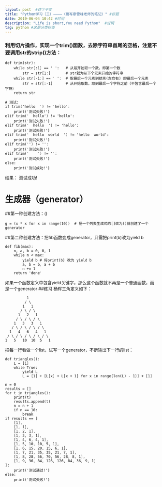 ```yaml
---
layout: post  #这个不变
title: "Python学习（三）————（摘写廖雪峰老师的笔记）" #标题
date: 2019-06-04 10:42 #时间
description: "Life is short,You need Python"  #说明
tag: python #这是分类标签
---
```


### 利用切片操作，实现一个trim()函数，去除字符串首尾的空格，注意不要调用str的strip()方法：
```
def trim(str):
    while str[:1] == ' ':   # 从最开始取一个数，即第一个数
        str = str[1:]       # str就为从下个元素开始的字符串
    while str[-1:] == ' ':  # 取最后一个元素到结束(左向右) 即最后一个元素
        str = str[:-1]      # 从开始取数，取到最后一个字符之前（不包含最后一个字符）
    return str

# 测试:
if trim('hello  ') != 'hello':
    print('测试失败!')
elif trim('  hello') != 'hello':
    print('测试失败!')
elif trim('  hello  ') != 'hello':
    print('测试失败!')
elif trim('  hello  world  ') != 'hello  world':
    print('测试失败!')
elif trim('') != '':
    print('测试失败!')
elif trim('    ') != '':
    print('测试失败!')
else:
    print('测试成功!')
```
结果：
测试成功!

# 生成器（generator）
##第一种创建方法：()
```
g = (x * x for x in range(10))  # 把一个列表生成式的[]改为()就创建了一个generator
```

##第二种创建方法：把fib函数变成generator，只需把print(b)改为yield b
```
def fib(max):
    n, a, b = 0, 0, 1
    while n < max:
        yield b # 将print(b) 改为 yield b
        a, b = b, a + b
        n += 1
    return 'done'
```
如果一个函数定义中包含yield关键字，那么这个函数就不再是一个普通函数，而是一个generator
##练习
杨辉三角定义如下：
```
          1
         / \
        1   1
       / \ / \
      1   2   1
     / \ / \ / \
    1   3   3   1
   / \ / \ / \ / \
  1   4   6   4   1
 / \ / \ / \ / \ / \
1   5   10  10  5   1
```
把每一行看做一个list，试写一个generator，不断输出下一行的list：

```
def triangles():
    L = [1]
    while True:
        yield L
        L = [1] + [L[x] + L[x + 1] for x in range(len(L) - 1)] + [1]

n = 0
results = []
for t in triangles():
    print(t)
    results.append(t)
    n = n + 1
    if n == 10:
        break
if results == [
    [1],
    [1, 1],
    [1, 2, 1],
    [1, 3, 3, 1],
    [1, 4, 6, 4, 1],
    [1, 5, 10, 10, 5, 1],
    [1, 6, 15, 20, 15, 6, 1],
    [1, 7, 21, 35, 35, 21, 7, 1],
    [1, 8, 28, 56, 70, 56, 28, 8, 1],
    [1, 9, 36, 84, 126, 126, 84, 36, 9, 1]
]:
    print('测试通过!')
else:
    print('测试失败!')
```
